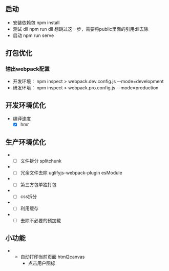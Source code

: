 ## 启动
* 安装依赖包 npm install
* 测试 dll npm run dll  想跳过这一步，需要将public里面的引用dll去除
* 启动 npm run serve


## 打包优化
### 输出webpack配置
* 开发环境： npm inspect > webpack.dev.config.js --mode=development
* 研发环境： npm inspect > webpack.pro.config.js --mode=production

## 开发环境优化
* 编译速度  
  - [X] hmr

## 生产环境优化
* - [ ] 文件拆分
      splitchunk
* - [ ] 冗余文件去除
      uglifyjs-webpack-plugin
      esModule
* - [ ] 第三方包单独打包
* - [ ] css拆分
* - [ ] 利用缓存
* - [ ] 去除不必要的预加载

## 小功能
* - 自动打印当前页面 html2canvas
    - 点击用户图标
